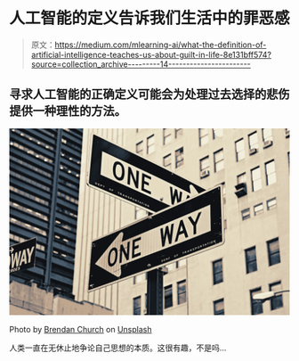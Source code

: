 # 人工智能的定义告诉我们生活中的罪恶感

> 原文：<https://medium.com/mlearning-ai/what-the-definition-of-artificial-intelligence-teaches-us-about-guilt-in-life-8e131bff574?source=collection_archive---------14----------------------->

## 寻求人工智能的正确定义可能会为处理过去选择的悲伤提供一种理性的方法。

![](img/0c6bfcd9e1609ea117421acfac39676d.png)

Photo by [Brendan Church](https://unsplash.com/@bdchu614?utm_source=medium&utm_medium=referral) on [Unsplash](https://unsplash.com?utm_source=medium&utm_medium=referral)

人类一直在无休止地争论自己思想的本质。这很有趣，不是吗…